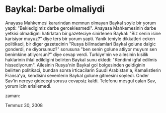 # Baykal: Darbe olmaliydi
Anayasa Mahkemesi kararindan memnun olmayan Baykal soyle bir  yorum yapti: "Bekledigimiz darbe gerceklesmedi". Anayasa Mahkemesinin darbe yetkisi olmadigini hatirlatan bir gazeteciye sinirlenen Baykal: "Biz senin isine karisiyor muyuz?" diye ters bir yorum yapti. Yanik teniyle dikkatleri ceken politikaci, bir diger gazetecinin "Rusya bilimadamlari Baykal golune dalgic gonderdi, ne diyorsunuz?" sorusuna "ben senin golune atliyor muyum sen benimkine atliyorsun?" diye cevap verdi. Turkiye'nin ve ailesinin kisilik haklarinin ihlal edildigini belirten Baykal sunu ekledi: "Kendimi igfal edilmis hissediyorum". Ailesinin  Rusya'nin Baykal gol bolgesinden geldiginin belirten politikaci, bundan sonra irticacilarin Suudi Arabistan'a, Kamalistlerin Fransa'ya, kendisini sevenlerin Baykal golune gitmesini soyledi. Onder Sav'in nereye gidecegi sorusu cevapsiz kaldi. Telefonu mesgul calan Sav, yorum icin erisilemedi.







zaman:

Temmuz 30, 2008










